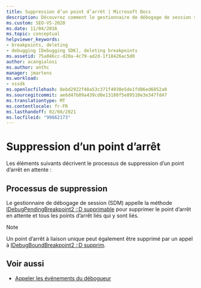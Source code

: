 ```yaml
---
title: Suppression d’un point d’arrêt | Microsoft Docs
description: Découvrez comment le gestionnaire de débogage de session supprime un point d’arrêt en attente et tous les points d’arrêt liés qui y sont liés lorsqu’un point d’arrêt en attente est supprimé.
ms.custom: SEO-VS-2020
ms.date: 11/04/2016
ms.topic: conceptual
helpviewer_keywords:
- breakpoints, deleting
- debugging [Debugging SDK], deleting breakpoints
ms.assetid: 75a046cc-d20a-4c79-ad2d-1f18426ac5d0
author: acangialosi
ms.author: anthc
manager: jmartens
ms.workload:
- vssdk
ms.openlocfilehash: 8ebd2922f48a53c371f4930e5de1fd86ed6852a0
ms.sourcegitcommit: ae6d47b09a439cd0e13180f5e89510e3e347fd47
ms.translationtype: MT
ms.contentlocale: fr-FR
ms.lasthandoff: 02/08/2021
ms.locfileid: "99862173"
---
```

# <a name="deleting-a-breakpoint"></a>Suppression d’un point d’arrêt
Les éléments suivants décrivent le processus de suppression d’un point d’arrêt en attente :

## <a name="deletion-process"></a>Processus de suppression
 Le gestionnaire de débogage de session (SDM) appelle la méthode [IDebugPendingBreakpoint2 ::D supprimable](../../extensibility/debugger/reference/idebugpendingbreakpoint2-delete.md) pour supprimer le point d’arrêt en attente et tous les points d’arrêt liés qui y sont liés.

> [!NOTE]
> Un point d’arrêt à liaison unique peut également être supprimé par un appel à [IDebugBoundBreakpoint2 ::D supprim](../../extensibility/debugger/reference/idebugboundbreakpoint2-delete.md).

## <a name="see-also"></a>Voir aussi
- [Appeler les événements du débogueur](../../extensibility/debugger/calling-debugger-events.md)
